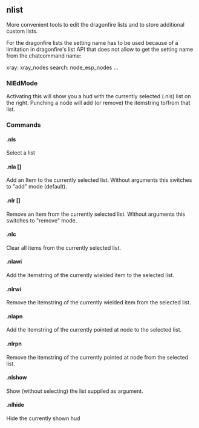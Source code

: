 ## nlist
More convenient tools to edit the dragonfire lists and to store additional custom lists.

For the dragonfire lists the setting name has to be used because of a limitation in dragonfire's list API that does not allow to get the setting name from the chatcommand name:

xray: xray_nodes
search: node_esp_nodes
...

### NlEdMode
Activating this will show you a hud with the currently selected (.nls) list on the right. Punching a node will add (or remove) the itemstring to/from that list.

### Commands

#### .nls <listname>
Select a list

#### .nla [<item>]
Add an Item to the currently selected list.
Without arguments this switches to "add" mode (default).

#### .nlr [<item>]
Remove an Item from the currently selected list.
Without arguments this switches to "remove" mode.

#### .nlc
Clear all items from the currently selected list.

#### .nlawi
Add the itemstring of the currently wielded item to the selected list.

#### .nlrwi
Remove the itemstring of the currently wielded item from the selected list.

#### .nlapn
Add the itemstring of the currently pointed at node to the selected list.

#### .nlrpn
Remove the itemstring of the currently pointed at node from the selected list.

#### .nlshow <listname>
Show (without selecting) the list suppiled as argument.

#### .nlhide
Hide the currently shown hud

